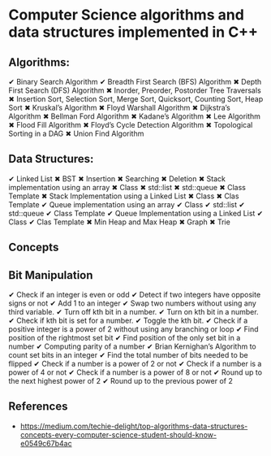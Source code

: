 # Computer Science algorithms and data structures implemented in C++


## Algorithms:

✔ Binary Search Algorithm
✔ Breadth First Search (BFS) Algorithm
✖ Depth First Search (DFS) Algorithm
✖ Inorder, Preorder, Postorder Tree Traversals
✖ Insertion Sort, Selection Sort, Merge Sort, Quicksort, Counting Sort, Heap Sort
✖ Kruskal’s Algorithm
✖ Floyd Warshall Algorithm
✖ Dijkstra’s Algorithm
✖ Bellman Ford Algorithm
✖ Kadane’s Algorithm
✖ Lee Algorithm
✖ Flood Fill Algorithm
✖ Floyd’s Cycle Detection Algorithm
✖ Topological Sorting in a DAG
✖ Union Find Algorithm


## Data Structures:

✔ Linked List
✖ BST
	✖ Insertion
	✖ Searching
	✖ Deletion
✖ Stack implementation using an array
	✖ Class
	✖ std::list
	✖ std::queue
	✖ Class Template
✖ Stack Implementation using a Linked List
	✖ Class
	✖ Clas Template
✔ Queue implementation using an array
	✔ Class
	✔ std::list
	✔ std::queue
	✔ Class Template
✔ Queue Implementation using a Linked List
	✔ Class
	✔ Clas Template
✖ Min Heap and Max Heap
✖ Graph
✖ Trie


## Concepts


## Bit Manipulation

✔ Check if an integer is even or odd
✔ Detect if two integers have opposite signs or not
✔ Add 1 to an integer
✔ Swap two numbers without using any third variable.
✔ Turn off kth bit in a number.
✔ Turn on kth bit in a number.
✔ Check if kth bit is set for a number.
✔ Toggle the kth bit.
✔ Check if a positive integer is a power of 2 without using any branching or loop
✔ Find position of the rightmost set bit
✔ Find position of the only set bit in a number
✔ Computing parity of a number
✔ Brian Kernighan’s Algorithm to count set bits in an integer
✔ Find the total number of bits needed to be flipped
✔ Check if a number is a power of 2 or not
✔ Check if a number is a power of 4 or not
✔ Check if a number is a power of 8 or not
✔ Round up to the next highest power of 2
✔ Round up to the previous power of 2


## References
- https://medium.com/techie-delight/top-algorithms-data-structures-concepts-every-computer-science-student-should-know-e0549c67b4ac